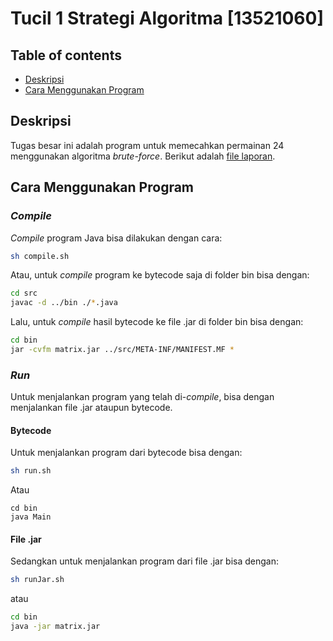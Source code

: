 # Tucil 1 Strategi Algoritma [13521060]

## Table of contents

- <a href="#description">Deskripsi</a>
- <a href="#how-to-run">Cara Menggunakan Program</a>

<h2 id="description">Deskripsi</h2>
Tugas besar ini adalah program untuk memecahkan permainan 24 menggunakan algoritma <em>brute-force</em>. Berikut adalah <a href="doc/Algeo01-13521045.pdf">file laporan</a>.

<h2 id="how-to-run">Cara Menggunakan Program</h2>

### _Compile_

_Compile_ program Java bisa dilakukan dengan cara:

```bash
sh compile.sh
```

Atau, untuk _compile_ program ke bytecode saja di folder bin bisa dengan:

```bash
cd src
javac -d ../bin ./*.java
```

Lalu, untuk _compile_ hasil bytecode ke file .jar di folder bin bisa dengan:

```bash
cd bin
jar -cvfm matrix.jar ../src/META-INF/MANIFEST.MF *
```

### _Run_

Untuk menjalankan program yang telah di-_compile_, bisa dengan menjalankan file .jar ataupun bytecode.

#### Bytecode

Untuk menjalankan program dari bytecode bisa dengan:

```bash
sh run.sh
```

Atau

```
cd bin
java Main
```

#### File .jar

Sedangkan untuk menjalankan program dari file .jar bisa dengan:

```bash
sh runJar.sh
```

atau

```bash
cd bin
java -jar matrix.jar
```
